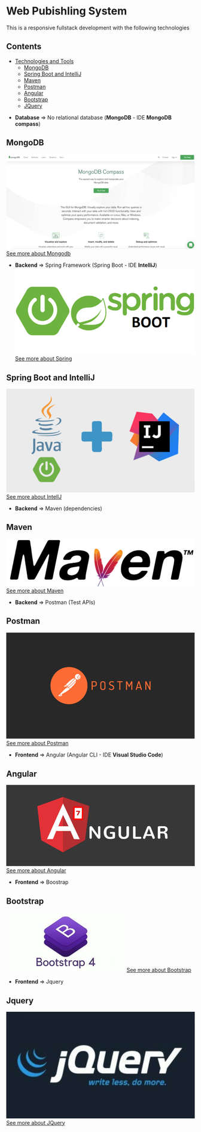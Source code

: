 Web Pubishling System
===================================================

This is a responsive fullstack development with the following technologies

## Contents

- [Technologies and Tools](#Tools-And-Technologies)
  - [MongoDB](#MongoDB)
  - [Spring Boot and IntelliJ](#Spring-IntelliJ)
  - [Maven](#Maven)
  - [Postman](#Postman)
  - [Angular](#Angular)
  - [Bootstrap](#Bootstrap)
  - [JQuery](#JQuery)
  
* **Database** => No relational database (**MongoDB** - IDE **MongoDB compass**)
## MongoDB
![](https://github.com/Alejo-Alvarezv/Web-publishing-system/blob/master/Images/MongoDB-compass.png)
[See more about Mongodb](https://www.mongodb.com/)

* **Backend** => Spring Framework (Spring Boot - IDE **IntelliJ**)
![](https://github.com/Alejo-Alvarezv/Web-publishing-system/blob/master/Images/java-spring.png)
[See more about Spring](https://spring.io/projects/spring-framework)

## Spring Boot and IntelliJ  
![](https://github.com/Alejo-Alvarezv/Web-publishing-system/blob/master/Images/spring-intelliJ.png)
[See more about IntellJ](https://www.jetbrains.com/idea/)
* **Backend** => Maven (dependencies)
## Maven
![](https://github.com/Alejo-Alvarezv/Web-publishing-system/blob/master/Images/maven.png)
[See more about Maven](http://maven.apache.org/)

* **Backend** => Postman (Test APIs)
## Postman
![](https://github.com/Alejo-Alvarezv/Web-publishing-system/blob/master/Images/postman.png)
[See more about Postman](https://www.postman.com/)

* **Frontend** => Angular (Angular CLI - IDE **Visual Studio Code**)
## Angular
![](https://github.com/Alejo-Alvarezv/Web-publishing-system/blob/master/Images/angular7.jpg)
[See more about Angular](https://angular.io/)

* **Frontend** => Boostrap
## Bootstrap
![](https://github.com/Alejo-Alvarezv/Web-publishing-system/blob/master/Images/bootstrap.jpeg)
[See more about Bootstrap](https://getbootstrap.com/)

* **Frontend** => Jquery
## Jquery
![](https://github.com/Alejo-Alvarezv/Web-publishing-system/blob/master/Images/jquery.jpg)
[See more about JQuery](https://jquery.com/)
